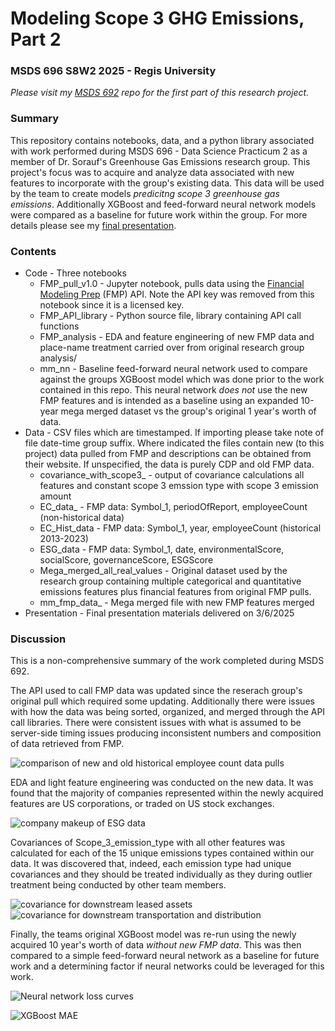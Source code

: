 # Modeling Scope 3 GHG Emissions, Part 2 
### MSDS 696 S8W2 2025 - Regis University

*Please visit my [MSDS 692](https://github.com/JusSnP/MSDS696_GHG) repo for the first part of this research project.*

 
### Summary  

This repository contains notebooks, data, and a python library associated with work performed during MSDS 696 - Data Science Practicum 2 as a member of Dr. Sorauf's Greenhouse Gas Emissions research group. This project's focus was to acquire and analyze data associated with new features to incorporate with the group's existing data. This data will be used by the team to create models *predicitng scope 3 greenhouse gas emissions*. Additionally XGBoost and feed-forward neural network models were compared as a baseline for future work within the group. For more details please see my [final presentation](/Assets/GHG_MSDS696.pptx).

### Contents

* Code - Three notebooks
    * FMP_pull_v1.0 - Jupyter notebook, pulls data using the [Financial Modeling Prep](https://site.financialmodelingprep.com/) (FMP) API. Note the API key was removed from this notebook since it is a licensed key.
    * FMP_API_library - Python source file, library containing API call functions
    * FMP_analysis - EDA and feature engineering of new FMP data and place-name treatment carried over from original research group analysis/
    * mm_nn - Baseline feed-forward neural network used to compare against the groups XGBoost model which was done prior to the work contained in this repo. This neural network *does not* use the new FMP features and is intended as a baseline using an expanded 10-year mega merged dataset vs the group's original 1 year's worth of data.
* Data - CSV files which are timestamped. If importing please take note of file date-time group suffix. Where indicated the files contain new (to this project) data pulled from FMP and descriptions can be obtained from their website. If unspecified, the data is purely CDP and old FMP data.
    * covariance_with_scope3_ - output of covariance calculations all features and constant scope 3 emssion type with scope 3 emission amount
    * EC_data_ - FMP data: Symbol_1, periodOfReport, employeeCount (non-historical data)
    * EC_Hist_data - FMP data: Symbol_1, year, employeeCount (historical 2013-2023)
    * ESG_data - FMP data: Symbol_1, date, environmentalScore, socialScore, governanceScore, ESGScore
    * Mega_merged_all_real_values - Original dataset used by the research group containing multiple categorical and quantitative emissions features plus financial features from original FMP pulls.
    * mm_fmp_data_ - Mega merged file with new FMP features merged
* Presentation - Final presentation materials delivered on 3/6/2025

### Discussion

This is a non-comprehensive summary of the work completed during MSDS 692.

The API used to call FMP data was updated since the reserach group's original pull which required some updating. Additionally there were issues with how the data was being sorted, organized, and merged through the API call libraries. There were consistent issues with what is assumed to be server-side timing issues producing inconsistent numbers and composition of data retrieved from FMP.  

![comparison of new and old historical employee count data pulls](/images/EC_discrepancy.png)  

EDA and light feature engineering was conducted on the new data. It was found that the majority of companies represented within the newly acquired features are US corporations, or traded on US stock exchanges.

![company makeup of ESG data](/images/ESG_countries.png)  

Covariances of Scope_3_emission_type with all other features was calculated for each of the 15 unique emissions types contained within our data. It was discovered that, indeed, each emission type had unique covariances and they should be treated individually as they during outlier treatment being conducted by other team members.  

![covariance for downstream leased assets](/images/covariance.png)  
![covariance for downstream transportation and distribution](/images/covariance2.png)  

Finally, the teams original XGBoost model was re-run using the newly acquired 10 year's worth of data *without new FMP data*. This was then compared to a simple feed-forward neural network as a baseline for future work and a determining factor if neural networks could be leveraged for this work.  

![Neural network loss curves](/images/nn.png)  

![XGBoost MAE](/images/XGBoost.png) 





